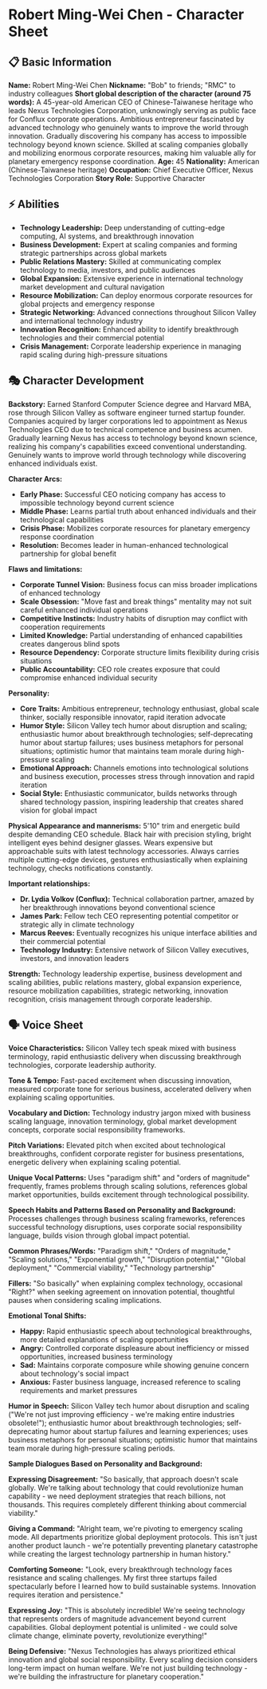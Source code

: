 # Robert Ming-Wei Chen - Character Sheet

## 📋 Basic Information
**Name:** Robert Ming-Wei Chen
**Nickname:** "Bob" to friends; "RMC" to industry colleagues
**Short global description of the character (around 75 words):** A 45-year-old American CEO of Chinese-Taiwanese heritage who leads Nexus Technologies Corporation, unknowingly serving as public face for Conflux corporate operations. Ambitious entrepreneur fascinated by advanced technology who genuinely wants to improve the world through innovation. Gradually discovering his company has access to impossible technology beyond known science. Skilled at scaling companies globally and mobilizing enormous corporate resources, making him valuable ally for planetary emergency response coordination.
**Age:** 45
**Nationality:** American (Chinese-Taiwanese heritage)
**Occupation:** Chief Executive Officer, Nexus Technologies Corporation
**Story Role:** Supportive Character

## ⚡ Abilities
- **Technology Leadership:** Deep understanding of cutting-edge computing, AI systems, and breakthrough innovation
- **Business Development:** Expert at scaling companies and forming strategic partnerships across global markets
- **Public Relations Mastery:** Skilled at communicating complex technology to media, investors, and public audiences
- **Global Expansion:** Extensive experience in international technology market development and cultural navigation
- **Resource Mobilization:** Can deploy enormous corporate resources for global projects and emergency response
- **Strategic Networking:** Advanced connections throughout Silicon Valley and international technology industry
- **Innovation Recognition:** Enhanced ability to identify breakthrough technologies and their commercial potential
- **Crisis Management:** Corporate leadership experience in managing rapid scaling during high-pressure situations

## 🎭 Character Development
**Backstory:** Earned Stanford Computer Science degree and Harvard MBA, rose through Silicon Valley as software engineer turned startup founder. Companies acquired by larger corporations led to appointment as Nexus Technologies CEO due to technical competence and business acumen. Gradually learning Nexus has access to technology beyond known science, realizing his company's capabilities exceed conventional understanding. Genuinely wants to improve world through technology while discovering enhanced individuals exist.

**Character Arcs:**
- **Early Phase:** Successful CEO noticing company has access to impossible technology beyond current science
- **Middle Phase:** Learns partial truth about enhanced individuals and their technological capabilities
- **Crisis Phase:** Mobilizes corporate resources for planetary emergency response coordination
- **Resolution:** Becomes leader in human-enhanced technological partnership for global benefit

**Flaws and limitations:**
- **Corporate Tunnel Vision:** Business focus can miss broader implications of enhanced technology
- **Scale Obsession:** "Move fast and break things" mentality may not suit careful enhanced individual operations
- **Competitive Instincts:** Industry habits of disruption may conflict with cooperation requirements
- **Limited Knowledge:** Partial understanding of enhanced capabilities creates dangerous blind spots
- **Resource Dependency:** Corporate structure limits flexibility during crisis situations
- **Public Accountability:** CEO role creates exposure that could compromise enhanced individual security

**Personality:**
- **Core Traits:** Ambitious entrepreneur, technology enthusiast, global scale thinker, socially responsible innovator, rapid iteration advocate
- **Humor Style:** Silicon Valley tech humor about disruption and scaling; enthusiastic humor about breakthrough technologies; self-deprecating humor about startup failures; uses business metaphors for personal situations; optimistic humor that maintains team morale during high-pressure scaling
- **Emotional Approach:** Channels emotions into technological solutions and business execution, processes stress through innovation and rapid iteration
- **Social Style:** Enthusiastic communicator, builds networks through shared technology passion, inspiring leadership that creates shared vision for global impact

**Physical Appearance and mannerisms:** 5'10" trim and energetic build despite demanding CEO schedule. Black hair with precision styling, bright intelligent eyes behind designer glasses. Wears expensive but approachable suits with latest technology accessories. Always carries multiple cutting-edge devices, gestures enthusiastically when explaining technology, checks notifications constantly.

**Important relationships:**
- **Dr. Lydia Volkov (Conflux):** Technical collaboration partner, amazed by her breakthrough innovations beyond conventional science
- **James Park:** Fellow tech CEO representing potential competitor or strategic ally in climate technology
- **Marcus Reeves:** Eventually recognizes his unique interface abilities and their commercial potential
- **Technology Industry:** Extensive network of Silicon Valley executives, investors, and innovation leaders

**Strength:** Technology leadership expertise, business development and scaling abilities, public relations mastery, global expansion experience, resource mobilization capabilities, strategic networking, innovation recognition, crisis management through corporate leadership.

## 🗣️ Voice Sheet
**Voice Characteristics:** Silicon Valley tech speak mixed with business terminology, rapid enthusiastic delivery when discussing breakthrough technologies, corporate leadership authority.

**Tone & Tempo:** Fast-paced excitement when discussing innovation, measured corporate tone for serious business, accelerated delivery when explaining scaling opportunities.

**Vocabulary and Diction:** Technology industry jargon mixed with business scaling language, innovation terminology, global market development concepts, corporate social responsibility frameworks.

**Pitch Variations:** Elevated pitch when excited about technological breakthroughs, confident corporate register for business presentations, energetic delivery when explaining scaling potential.

**Unique Vocal Patterns:** Uses "paradigm shift" and "orders of magnitude" frequently, frames problems through scaling solutions, references global market opportunities, builds excitement through technological possibility.

**Speech Habits and Patterns Based on Personality and Background:** Processes challenges through business scaling frameworks, references successful technology disruptions, uses corporate social responsibility language, builds vision through global impact potential.

**Common Phrases/Words:** "Paradigm shift," "Orders of magnitude," "Scaling solutions," "Exponential growth," "Disruption potential," "Global deployment," "Commercial viability," "Technology partnership"

**Fillers:** "So basically" when explaining complex technology, occasional "Right?" when seeking agreement on innovation potential, thoughtful pauses when considering scaling implications.

**Emotional Tonal Shifts:**
- **Happy:** Rapid enthusiastic speech about technological breakthroughs, more detailed explanations of scaling opportunities
- **Angry:** Controlled corporate displeasure about inefficiency or missed opportunities, increased business terminology
- **Sad:** Maintains corporate composure while showing genuine concern about technology's social impact
- **Anxious:** Faster business language, increased reference to scaling requirements and market pressures

**Humor in Speech:** Silicon Valley tech humor about disruption and scaling ("We're not just improving efficiency - we're making entire industries obsolete!"); enthusiastic humor about breakthrough technologies; self-deprecating humor about startup failures and learning experiences; uses business metaphors for personal situations; optimistic humor that maintains team morale during high-pressure scaling periods.

**Sample Dialogues Based on Personality and Background:**

**Expressing Disagreement:** "So basically, that approach doesn't scale globally. We're talking about technology that could revolutionize human capability - we need deployment strategies that reach billions, not thousands. This requires completely different thinking about commercial viability."

**Giving a Command:** "Alright team, we're pivoting to emergency scaling mode. All departments prioritize global deployment protocols. This isn't just another product launch - we're potentially preventing planetary catastrophe while creating the largest technology partnership in human history."

**Comforting Someone:** "Look, every breakthrough technology faces resistance and scaling challenges. My first three startups failed spectacularly before I learned how to build sustainable systems. Innovation requires iteration and persistence."

**Expressing Joy:** "This is absolutely incredible! We're seeing technology that represents orders of magnitude advancement beyond current capabilities. Global deployment potential is unlimited - we could solve climate change, eliminate poverty, revolutionize everything!"

**Being Defensive:** "Nexus Technologies has always prioritized ethical innovation and global social responsibility. Every scaling decision considers long-term impact on human welfare. We're not just building technology - we're building the infrastructure for planetary cooperation."